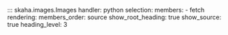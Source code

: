 ::: skaha.images.Images
    handler: python
    selection:
      members:
        - fetch
    rendering:
      members_order: source
      show_root_heading: true
      show_source: true
      heading_level: 3